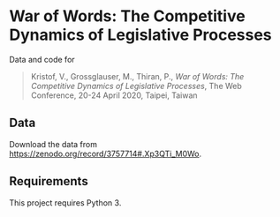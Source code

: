 # War of Words: The Competitive Dynamics of Legislative Processes

Data and code for 

> Kristof, V., Grossglauser, M., Thiran, P., *War of Words: The Competitive Dynamics of Legislative Processes*, The Web Conference, 20-24 April 2020, Taipei, Taiwan

## Data

Download the data from https://zenodo.org/record/3757714#.Xp3QTi_M0Wo.

## Requirements

This project requires Python 3.
